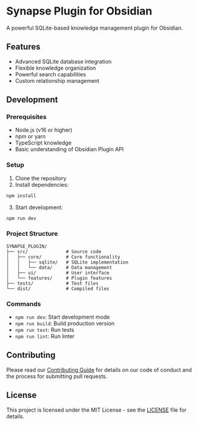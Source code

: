# Synapse Plugin for Obsidian

A powerful SQLite-based knowledge management plugin for Obsidian.

## Features

- Advanced SQLite database integration
- Flexible knowledge organization
- Powerful search capabilities
- Custom relationship management

## Development

### Prerequisites

- Node.js (v16 or higher)
- npm or yarn
- TypeScript knowledge
- Basic understanding of Obsidian Plugin API

### Setup

1. Clone the repository
2. Install dependencies:
```bash
npm install
```

3. Start development:
```bash
npm run dev
```

### Project Structure

```
SYNAPSE_PLUGIN/
├── src/              # Source code
│   ├── core/         # Core functionality
│   │   ├── sqlite/   # SQLite implementation
│   │   └── data/     # Data management
│   ├── ui/           # User interface
│   └── features/     # Plugin features
├── tests/            # Test files
└── dist/             # Compiled files
```

### Commands

- `npm run dev`: Start development mode
- `npm run build`: Build production version
- `npm run test`: Run tests
- `npm run lint`: Run linter

## Contributing

Please read our [Contributing Guide](CONTRIBUTING.md) for details on our code of conduct and the process for submitting pull requests.

## License

This project is licensed under the MIT License - see the [LICENSE](LICENSE) file for details.

